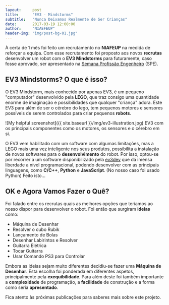 ```yaml
---
layout:     post
title:      "EV3 - Mindstorms"
subtitle:   "Nunca Deixamos Realmente de Ser Crianças"
date:       2017-03-19 12:00:00
author:     "NIAEFEUP"
header-img: "img/post-bg-01.jpg"
---
```


<p>À certa de 1 mês foi feito um recrutamento no <b>NIAFEUP</b> na medida de reforçar a equipa. Com esse recrutamento foi proposto aos novos <b>recrutas</b> desenvolver um robot com o <b>EV3 Mindstorms</b> para futuramente, caso fosse aprovado, ser apresentado na <a href="https://paginas.fe.up.pt/~escolas/index.php/">Semana Profissão Engenheiro</a> (SPE).</p>

<h2 class="section-heading">EV3 Mindstorms? O que é isso?</h2>

<p>O EV3 Mindstorm, mais conhecido por apenas EV3, é um pequeno "computador" desenvolvido pela <b>LEGO</b>, que traz consigo uma quantidade enorme de imaginação e possibilidades que qualquer "criança" adora. Este EV3 para além de ser o cérebro do lego, tem pequenos motores e sensores possíveis de serem controlados para criar pequenos <b>robots</b>.</p>

![My helpful screenshot]({{ site.baseurl }}/img/ev3-illustration.jpg)
<span class="caption text-muted">EV3 com os principais componentes como os motores, os sensores e o cérebro em si.</span>

<p>O EV3 vem habilitado com um software com algumas limitações, mas a LEGO mais uma vez inteligente nos seus produtos, possibilita a instalação de novos softwares para o <b>desenvolvimento</b> do robot. Por isso, optou-se por recorrer a um software disponibilizado pela <a href="http://www.ev3dev.org/">ev3dev</a> que dá imensa liberdade a nível programacional, podendo desenvolver com as principais linguagens, como <b>C/C++</b>, <b>Python</b> e <b>JavaScript</b>. (No nosso caso foi usado Python) Feito isto...</p>

<h2 class="section-heading">OK e Agora Vamos Fazer o Quê?</h2>

<p>Foi falado entre os recrutas quais as melhores opções que teríamos ao nosso dispor para desenvolver o robot. Foi então que surgiram <b>ideias</b> como:</p>

<ul>
  <li>Máquina de Desenhar</li>
  <li>Resolver o cubo Rubik</li>
  <li>Lançamento de Bolas</li>
  <li>Desenhar Labirintos e Resolver</li>
  <li>Guitarra Elétrica</li>
  <li>Tocar Guitarra</li>
  <li>Usar Comando PS3 para Controlar</li>
</ul>

<p>Embora as ideias sejam muito diferentes decidiu-se fazer uma <B>Máquina de Desenhar</b>. Esta escolha foi ponderada em diferentes aspetos, principalmente pela <b>exequibilidade</b>. Para além deste foi também importante a <b>complexidade</b> de programação, a <b>facilidade</b> de construção e a forma como seria <b>apresentado</b>.</p>

<p>Fica atento às próximas publicações para saberes mais sobre este projeto.</p>

